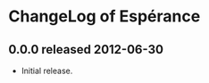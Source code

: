 ChangeLog of Esp&eacute;rance
=============================

0.0.0 released 2012-06-30
-------------------------

- Initial release.
